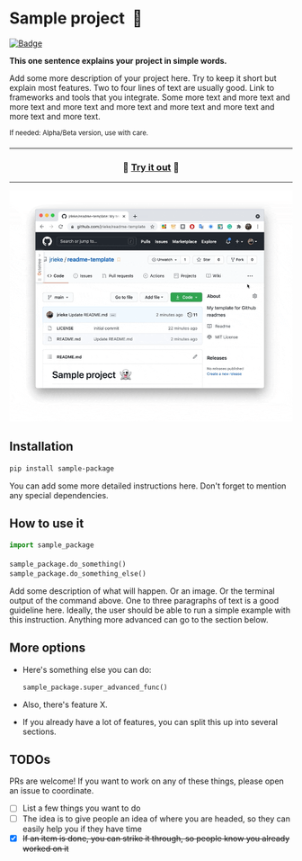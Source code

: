 # Sample project &nbsp;👻

[![Badge](https://img.shields.io/badge/add-badge-blue)](https://shields.io/)

**This one sentence explains your project in simple words.**

Add some more description of your project here. Try to keep it short but explain most features. Two to four lines of text are usually good. Link to frameworks and tools that you integrate. Some more text and more text and more text and more text and more text and more text and more text and more text and more text. 

<sup>If needed: Alpha/Beta version, use with care.</sup>

---

<h3 align="center">
  🎉 <a href="https://github.com/jrieke/readme-template">Try it out</a> 🎉
</h3>

---

<p align="center">
    <a href="https://github.com/jrieke/readme-template"><img src="demo.gif" width=600></a>
</p>


## Installation

```bash
pip install sample-package
```

You can add some more detailed instructions here. Don't forget to mention any special dependencies.


## How to use it

```python
import sample_package

sample_package.do_something()
sample_package.do_something_else()
```

Add some description of what will happen. Or an image. Or the terminal output of the command above. One to three paragraphs of text is a good guideline here. Ideally, the user should be able to run a simple example with this instruction. Anything more advanced can go to the section below. 


## More options

- Here's something else you can do:

  ```python
  sample_package.super_advanced_func()
  ```

- Also, there's feature X. 

- If you already have a lot of features, you can split this up into several sections.


## TODOs

PRs are welcome! If you want to work on any of these things, please open an issue to coordinate.

- [ ] List a few things you want to do
- [ ] The idea is to give people an idea of where you are headed, so they can easily help you if they have time
- [x] ~~If an item is done, you can strike it through, so people know you already worked on it~~
